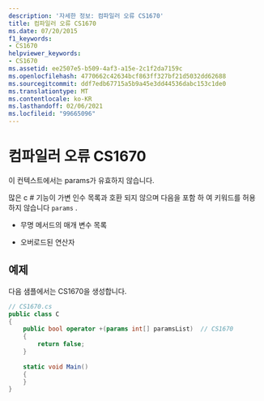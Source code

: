 ```yaml
---
description: '자세한 정보: 컴파일러 오류 CS1670'
title: 컴파일러 오류 CS1670
ms.date: 07/20/2015
f1_keywords:
- CS1670
helpviewer_keywords:
- CS1670
ms.assetid: ee2507e5-b509-4af3-a15e-2c1f2da7159c
ms.openlocfilehash: 4770662c42634bcf863ff327bf21d5032dd62688
ms.sourcegitcommit: ddf7edb67715a5b9a45e3dd44536dabc153c1de0
ms.translationtype: MT
ms.contentlocale: ko-KR
ms.lasthandoff: 02/06/2021
ms.locfileid: "99665096"
---
```

# <a name="compiler-error-cs1670"></a>컴파일러 오류 CS1670

이 컨텍스트에서는 params가 유효하지 않습니다.  
  
 많은 c # 기능이 가변 인수 목록과 호환 되지 않으며 다음을 포함 하 여 키워드를 허용 하지 않습니다 `params` .  
  
- 무명 메서드의 매개 변수 목록  
  
- 오버로드된 연산자  
  
## <a name="example"></a>예제  

 다음 샘플에서는 CS1670을 생성합니다.  
  
```csharp  
// CS1670.cs  
public class C  
{  
    public bool operator +(params int[] paramsList)  // CS1670  
    {  
        return false;  
    }  
  
    static void Main()  
    {  
    }  
}  
```
